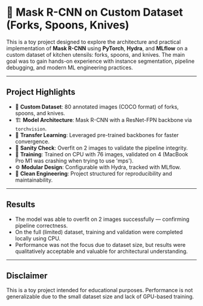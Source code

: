 # 🍴 Mask R-CNN on Custom Dataset (Forks, Spoons, Knives)

This is a toy project designed to explore the architecture and practical implementation of **Mask R-CNN** using **PyTorch**, **Hydra**, and **MLflow** on a custom dataset of kitchen utensils: forks, spoons, and knives. The main goal was to gain hands-on experience with instance segmentation, pipeline debugging, and modern ML engineering practices.

---

## Project Highlights

- 📸 **Custom Dataset**: 80 annotated images (COCO format) of forks, spoons, and knives.
- 🏗️ **Model Architecture**: Mask R-CNN with a ResNet-FPN backbone via `torchvision`.
- 🔄 **Transfer Learning**: Leveraged pre-trained backbones for faster convergence.
- 🧪 **Sanity Check**: Overfit on 2 images to validate the pipeline integrity.
- 💾 **Training**: Trained on CPU with 76 images, validated on 4 (MacBook Pro M1 was crashing when trying to use 'mps').
- ⚙️ **Modular Design**: Configurable with Hydra, tracked with MLflow.
- 🧹 **Clean Engineering**: Project structured for reproducibility and maintainability.

---

## Results

- The model was able to overfit on 2 images successfully — confirming pipeline correctness.
- On the full (limited) dataset, training and validation were completed locally using CPU.
- Performance was not the focus due to dataset size, but results were qualitatively acceptable and valuable for architectural understanding.

---

## Disclaimer
This is a toy project intended for educational purposes. Performance is not generalizable due to the small dataset size and lack of GPU-based training.